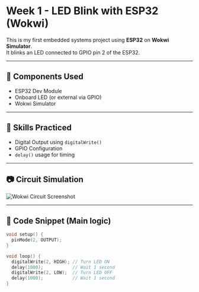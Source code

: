 # Week 1 - LED Blink with ESP32 (Wokwi)

This is my first embedded systems project using **ESP32** on **Wokwi Simulator**.  
It blinks an LED connected to GPIO pin 2 of the ESP32.

---

## 🔧 Components Used
- ESP32 Dev Module
- Onboard LED (or external via GPIO)
- Wokwi Simulator

---

## 🧠 Skills Practiced
- Digital Output using `digitalWrite()`
- GPIO Configuration
- `delay()` usage for timing

---

## 📷 Circuit Simulation
![Wokwi Circuit Screenshot](link-to-image-if-uploaded)

---

## 🚀 Code Snippet (Main logic)
```cpp
void setup() {
  pinMode(2, OUTPUT);
}

void loop() {
  digitalWrite(2, HIGH); // Turn LED ON
  delay(1000);           // Wait 1 second
  digitalWrite(2, LOW);  // Turn LED OFF
  delay(1000);           // Wait 1 second
}




